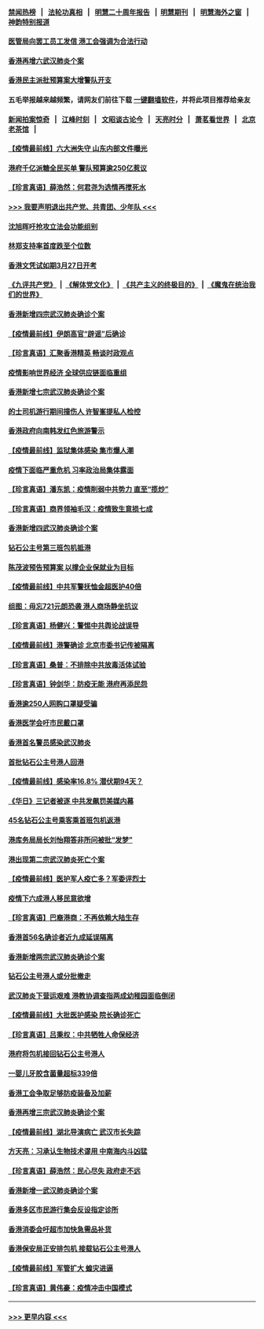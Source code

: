 #### [禁闻热榜](热点新闻.md?=0)  &nbsp;&nbsp;|&nbsp;&nbsp; [法轮功真相](https://github.com/gfw-breaker/truth/blob/master/README.md?=0) &nbsp;&nbsp;|&nbsp;&nbsp; [明慧二十周年报告](https://github.com/gfw-breaker/mh-reports/blob/master/README.md?=0) &nbsp;&nbsp;|&nbsp;&nbsp;[明慧期刊](https://github.com/gfw-breaker/mh-qikan) &nbsp;&nbsp;|&nbsp;&nbsp; [明慧海外之窗](https://github.com/gfw-breaker/mh-news/blob/master/README.md?=0) &nbsp;&nbsp;|&nbsp;&nbsp; [神韵特别报道](https://github.com/gfw-breaker/mh-news/blob/master/shenyun.md?=0)
#### [医管局向罢工员工发信 港工会强调为合法行动](../pages/nsc415/n11898870.md?t=02271602) 
#### [香港再增六武汉肺炎个案](../pages/nsc415/n11898843.md?t=02271602) 
#### [香港民主派批预算案大增警队开支](../pages/nsc415/n11898813.md?t=02271602) 
#### 五毛举报越来越频繁，请网友们前往下载 [一键翻墙软件](https://github.com/gfw-breaker/ssr-accounts)，并将此项目推荐给亲友
#### [新闻拍案惊奇](https://github.com/gfw-breaker/banned-news/blob/master/pages/link4.md) &nbsp;&nbsp;|&nbsp;&nbsp; [江峰时刻](https://github.com/gfw-breaker/banned-news/blob/master/pages/link4.md) &nbsp;&nbsp;|&nbsp;&nbsp; [文昭谈古论今](https://github.com/gfw-breaker/banned-news/blob/master/pages/link4.md) &nbsp;&nbsp;|&nbsp;&nbsp; [天亮时分](https://github.com/gfw-breaker/banned-news/blob/master/pages/link4.md) &nbsp;&nbsp;|&nbsp;&nbsp; [萧茗看世界](https://github.com/gfw-breaker/banned-news/blob/master/pages/link4.md) &nbsp;&nbsp;|&nbsp;&nbsp; [北京老茶馆](https://github.com/gfw-breaker/banned-news/blob/master/pages/link4.md) &nbsp;&nbsp;|&nbsp;&nbsp; 
#### [【疫情最前线】六大洲失守 山东内部文件曝光](../pages/nsc415/n11898455.md?t=02271602) 
#### [港府千亿派糖全民买单 警队预算逾250亿惹议](../pages/nsc415/n11898608.md?t=02271602) 
#### [【珍言真语】薛浩然：何君尧为选情再搅死水](../pages/nsc415/n11898269.md?t=02271602) 
#### [>>> 我要声明退出共产党、共青团、少年队 <<<](https://github.com/begood0513/goodnews/blob/master/quit/letter.md) 
#### [沈旭晖吁抢攻立法会功能组别](../pages/nsc415/n11896084.md?t=02271602) 
#### [林郑支持率首度跌至个位数](../pages/nsc415/n11896058.md?t=02271602) 
#### [香港文凭试如期3月27日开考](../pages/nsc415/n11896055.md?t=02271602) 
#### [《九评共产党》](https://github.com/begood0513/9ping.md/blob/master/README.md) &nbsp;|&nbsp; [《解体党文化》](../../../../jtdwh.md/blob/master/README.md)  &nbsp;|&nbsp; [《共产主义的终极目的》](../../../../gczydzjmd.md/blob/master/README.md) &nbsp;|&nbsp; [《魔鬼在统治我们的世界》](../../../../mgztzwmdsj.md/blob/master/README.md) 
#### [香港新增四宗武汉肺炎确诊个案](../pages/nsc415/n11896040.md?t=02271602) 
#### [【疫情最前线】伊朗高官“辟谣”后确诊](../pages/nsc415/n11895902.md?t=02271602) 
#### [【珍言真语】汇聚香港精英 畅谈时政观点](../pages/nsc415/n11895733.md?t=02271602) 
#### [疫情影响世界经济 全球供应链面临重组](../pages/nsc415/n11895634.md?t=02271602) 
#### [香港新增七宗武汉肺炎确诊个案](../pages/nsc415/n11893498.md?t=02271602) 
#### [的士司机游行期间撞伤人 许智峯提私人检控](../pages/nsc415/n11893483.md?t=02271602) 
#### [香港政府向南韩发红色旅游警示](../pages/nsc415/n11893398.md?t=02271602) 
#### [【疫情最前线】监狱集体感染 集市爆人潮](../pages/nsc415/n11893181.md?t=02271602) 
#### [疫情下面临严重危机  习率政治局集体露面](../pages/nsc415/n11893305.md?t=02271602) 
#### [【珍言真语】潘东凯：疫情削弱中共势力 直至“揽炒”](../pages/nsc415/n11892866.md?t=02271602) 
#### [【珍言真语】商界领袖毛汉：疫情致生意损七成](../pages/nsc415/n11890348.md?t=02271602) 
#### [香港新增四武汉肺炎确诊个案](../pages/nsc415/n11890610.md?t=02271602) 
#### [钻石公主号第三班包机抵港](../pages/nsc415/n11890645.md?t=02271602) 
#### [陈茂波预告预算案 以撑企业保就业为目标](../pages/nsc415/n11890574.md?t=02271602) 
#### [【疫情最前线】中共军警抚恤金超医护40倍](../pages/nsc415/n11890458.md?t=02271602) 
#### [组图：毋忘721元朗恐袭 港人商场静坐抗议](../pages/nsc415/n11876882.md?t=02271602) 
#### [【珍言真语】杨健兴：警惕中共舆论战误导](../pages/nsc415/n11888131.md?t=02271602) 
#### [【疫情最前线】港警确诊 北京市委书记传被隔离](../pages/nsc415/n11886872.md?t=02271602) 
#### [【珍言真语】桑普：不排除中共放毒活体试验](../pages/nsc415/n11886832.md?t=02271602) 
#### [【珍言真语】钟剑华：防疫无能 港府再添民怨](../pages/nsc415/n11884504.md?t=02271602) 
#### [香港逾250人网购口罩疑受骗](../pages/nsc415/n11884388.md?t=02271602) 
#### [香港医学会吁市民戴口罩](../pages/nsc415/n11884367.md?t=02271602) 
#### [香港首名警员感染武汉肺炎](../pages/nsc415/n11884357.md?t=02271602) 
#### [首批钻石公主号港人回港](../pages/nsc415/n11884333.md?t=02271602) 
#### [【疫情最前线】感染率16.8% 潜伏期94天？](../pages/nsc415/n11884256.md?t=02271602) 
#### [《华日》三记者被逐 中共发飙罚美媒内幕](../pages/nsc415/n11884184.md?t=02271602) 
#### [45名钻石公主号乘客乘首班包机返港](../pages/nsc415/n11881770.md?t=02271602) 
#### [港库务局局长刘怡翔答非所问被批“发梦”](../pages/nsc415/n11881752.md?t=02271602) 
#### [港出现第二宗武汉肺炎死亡个案](../pages/nsc415/n11881736.md?t=02271602) 
#### [【疫情最前线】医护军人疫亡多？军委评烈士](../pages/nsc415/n11881655.md?t=02271602) 
#### [疫情下六成港人移民意欲增](../pages/nsc415/n11881699.md?t=02271602) 
#### [【珍言真语】巴裔港商：不再依赖大陆生存](../pages/nsc415/n11881126.md?t=02271602) 
#### [香港首56名确诊者近九成延误隔离](../pages/nsc415/n11879079.md?t=02271602) 
#### [香港新增两宗武汉肺炎确诊个案](../pages/nsc415/n11879064.md?t=02271602) 
#### [钻石公主号港人或分批撤走](../pages/nsc415/n11879029.md?t=02271602) 
#### [武汉肺炎下营运艰难 港教协调查指两成幼稚园面临倒闭](../pages/nsc415/n11878989.md?t=02271602) 
#### [【疫情最前线】大批医护感染 院长确诊死亡](../pages/nsc415/n11878595.md?t=02271602) 
#### [【珍言真语】吕秉权：中共牺牲人命保经济](../pages/nsc415/n11878390.md?t=02271602) 
#### [港府将包机接回钻石公主号港人](../pages/nsc415/n11876352.md?t=02271602) 
#### [一婴儿牙胶含菌量超标339倍](../pages/nsc415/n11876336.md?t=02271602) 
#### [香港工会争取足够防疫装备及加薪](../pages/nsc415/n11876313.md?t=02271602) 
#### [香港再增三宗武汉肺炎确诊个案](../pages/nsc415/n11876297.md?t=02271602) 
#### [【疫情最前线】湖北导演病亡 武汉市长失踪](../pages/nsc415/n11876272.md?t=02271602) 
#### [方天亮：习承认生物技术谬用 中南海内斗凶猛](../pages/nsc415/n11873679.md?t=02271602) 
#### [【珍言真语】薛浩然：民心尽失 政府走不远](../pages/nsc415/n11875838.md?t=02271602) 
#### [香港新增一武汉肺炎确诊个案](../pages/nsc415/n11874044.md?t=02271602) 
#### [香港多区市民游行集会反设指定诊所](../pages/nsc415/n11874017.md?t=02271602) 
#### [香港消委会吁超市加快急需品补货](../pages/nsc415/n11874003.md?t=02271602) 
#### [香港保安局正安排包机 接载钻石公主号港人](../pages/nsc415/n11873932.md?t=02271602) 
#### [【疫情最前线】军管扩大 蝗灾进逼](../pages/nsc415/n11873780.md?t=02271602) 
#### [【珍言真语】黄伟豪：疫情冲击中国模式](../pages/nsc415/n11873482.md?t=02271602) 

----
#### [ >>> 更早内容 <<< ](../indexes/nsc415-earlier.md)
